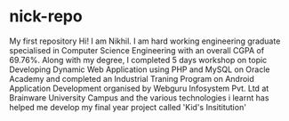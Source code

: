 # nick-repo
My first repository
Hi! I am Nikhil. I am hard working engineering graduate specialised in Computer Science Engineering with an overall CGPA of 69.76%.
Along with my degree, I completed 5 days workshop on topic Developing Dynamic Web Application using PHP and MySQL on Oracle Academy and
completed an Industrial Traning Program on Android Application Development organised by Webguru Infosystem Pvt. Ltd at Brainware University Campus and the various technologies i learnt has helped me develop my final year project called 'Kid's Insititution'

